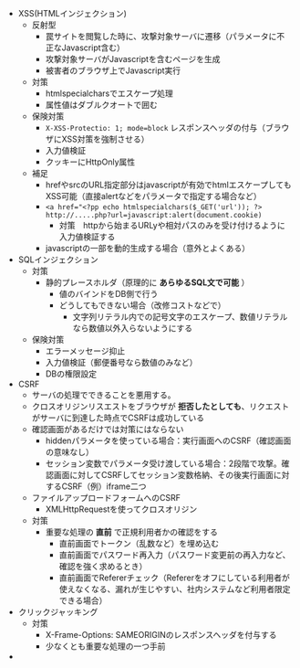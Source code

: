 * XSS(HTMLインジェクション)
  * 反射型
    * 罠サイトを閲覧した時に、攻撃対象サーバに遷移（パラメータに不正なJavascript含む）
    * 攻撃対象サーバがJavascriptを含むページを生成
    * 被害者のブラウザ上でJavascript実行
  * 対策
    * htmlspecialcharsでエスケープ処理
    * 属性値はダブルクオートで囲む
  * 保険対策
    * `X-XSS-Protectio: 1; mode=block` レスポンスヘッダの付与（ブラウザにXSS対策を強制させる）
    * 入力値検証
    * クッキーにHttpOnly属性    
  * 補足
    * hrefやsrcのURL指定部分はjavascriptが有効でhtmlエスケープしてもXSS可能（直接alertなどをパラメータで指定する場合など）
    * `<a href="<?pp echo htmlspecialchars($_GET('url')); ?>`  `http://.....php?url=javascript:alert(document.cookie)`
      * 対策　httpから始まるURLyや相対パスのみを受け付けるように入力値検証する
    * javascriptの一部を動的生成する場合（意外とよくある）    
* SQLインジェクション
  * 対策
    * 静的プレースホルダ（原理的に __あらゆるSQL文で可能__ ）
      * 値のバインドをDB側で行う
      * どうしてもできない場合（改修コストなどで）
        *  文字列リテラル内での記号文字のエスケープ、数値リテラルなら数値以外入らないようにする
  * 保険対策
    * エラーメッセージ抑止
    * 入力値検証（郵便番号なら数値のみなど）
    * DBの権限設定     
* CSRF
  * サーバの処理でできることを悪用する。
  * クロスオリジンリスエストをブラウザが __拒否したとしても__、リクエストがサーバに到達した時点でCSRFは成功している
  * 確認画面があるだけでは対策にはならない
    * hiddenパラメータを使っている場合：実行画面へのCSRF（確認画面の意味なし）
    * セッション変数でパラメータ受け渡している場合：2段階で攻撃。確認画面に対してCSRFしてセッション変数格納、その後実行画面に対するCSRF（例）iframe二つ  
  * ファイルアップロードフォームへのCSRF
    * XMLHttpRequestを使ってクロスオリジン
  * 対策
    * 重要な処理の __直前__ で正規利用者かの確認をする
      * 直前画面でトークン（乱数など）を埋め込む
      * 直前画面でパスワード再入力（パスワード変更前の再入力など、確認を強く求めるとき）
      * 直前画面でRefererチェック（Refererをオフにしている利用者が使えなくなる、漏れが生じやすい、社内システムなど利用者限定できる場合）   
* クリックジャッキング
  * 対策
    * X-Frame-Options: SAMEORIGINのレスポンスヘッダを付与する
    * 少なくとも重要な処理の一つ手前
* 
